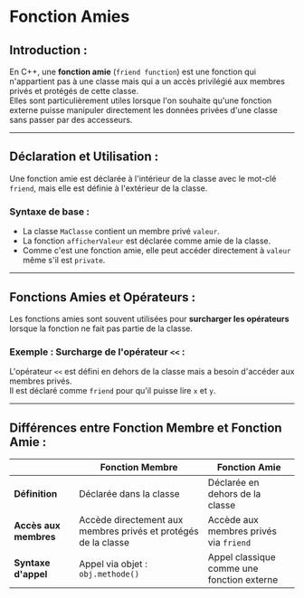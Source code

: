 # Fonction Amies

## Introduction :
En C++, une **fonction amie** (`friend function`) est une fonction qui n'appartient pas 
à une classe mais qui a un accès privilégié aux membres privés et protégés de cette classe.  
Elles sont particulièrement utiles lorsque l'on souhaite qu'une fonction externe puisse 
manipuler directement les données privées d'une classe sans passer par des accesseurs.

---

## Déclaration et Utilisation :
Une fonction amie est déclarée à l'intérieur de la classe avec le mot-clé `friend`, 
mais elle est définie à l'extérieur de la classe.

### Syntaxe de base :

- La classe `MaClasse` contient un membre privé `valeur`.  
- La fonction `afficherValeur` est déclarée comme amie de la classe.  
- Comme c'est une fonction amie, elle peut accéder directement à `valeur` même s'il est `private`.

---

## Fonctions Amies et Opérateurs :
Les fonctions amies sont souvent utilisées pour **surcharger les opérateurs** lorsque la fonction 
ne fait pas partie de la classe.

### Exemple : Surcharge de l'opérateur `<<` :
L'opérateur `<<` est défini en dehors de la classe mais a besoin d'accéder aux membres privés.  
Il est déclaré comme `friend` pour qu'il puisse lire `x` et `y`.

---

## Différences entre Fonction Membre et Fonction Amie :

|                        | **Fonction Membre**                  | **Fonction Amie**                      |
|------------------------|--------------------------------------|---------------------------------------|
| **Définition**         | Déclarée dans la classe             | Déclarée en dehors de la classe       |
| **Accès aux membres**  | Accède directement aux membres privés et protégés de la classe | Accède aux membres privés via `friend` |
| **Syntaxe d'appel**    | Appel via objet : `obj.methode()`    | Appel classique comme une fonction externe |


